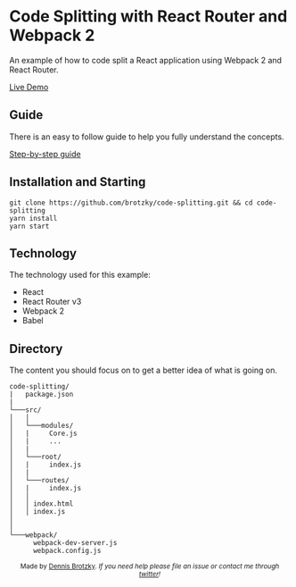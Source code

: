 # Code Splitting with React Router and Webpack 2

An example of how to code split a React application using Webpack 2 and React Router.

[Live Demo](http://brotzky.co/code-splitting/)

## Guide

There is an easy to follow guide to help you fully understand the concepts.

[Step-by-step guide](http://brotzky.co/blog/a-beginners-step-by-step-guide-to-code-splitting-with-webpack-2-and-react-router/)

## Installation and Starting

```
git clone https://github.com/brotzky/code-splitting.git && cd code-splitting
yarn install
yarn start
```

## Technology

The technology used for this example:

* React
* React Router v3
* Webpack 2
* Babel


## Directory

The content you should focus on to get a better idea of what is going on.

```
code-splitting/
|   package.json
|
└───src/
│   │
│   └───modules/
│   |     Core.js
│   |     ...
│   |
│   └───root/
│   |     index.js
│   |
│   └───routes/
│   |     index.js
│   │ 
│   │ index.html
│   │ index.js
│   
│   
└───webpack/
      webpack-dev-server.js
      webpack.config.js
```

<div align="center">
  <sub>Made by <a href="https://twitter.com/dennisbrotzky">Dennis Brotzky</a>. <i>If you need help please file an issue or contact me through <a href="https://twitter.com/dennisbrotzky">twitter</a>!</i></sub>
</div>